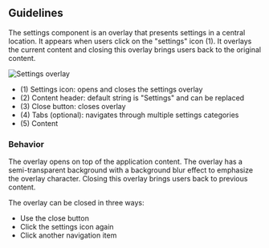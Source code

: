 ## Guidelines

The settings component is an overlay that presents settings in a central location. It appears when users click on the "settings" icon (1). It overlays the current content and closing this overlay brings users back to the original content.

![Settings overlay](https://www.figma.com/design/wEptRgAezDU1z80Cn3eZ0o/iX-Pattern-Illustrations?type=design&node-id=1030-80408&mode=design&t=Ntzn8IlSOlPey8s5-11)

- (1) Settings icon: opens and closes the settings overlay
- (2) Content header: default string is "Settings" and can be replaced
- (3) Close button: closes overlay
- (4) Tabs (optional): navigates through multiple settings categories
- (5) Content

### Behavior

The overlay opens on top of the application content. The overlay has a semi-transparent background with a background blur effect to emphasize the overlay character. Closing this overlay brings users back to previous content.

The overlay can be closed in three ways:

- Use the close button
- Click the settings icon again
- Click another navigation item
